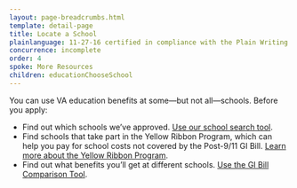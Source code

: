 ```yaml
---
layout: page-breadcrumbs.html
template: detail-page
title: Locate a School
plainlanguage: 11-27-16 certified in compliance with the Plain Writing Act
concurrence: incomplete
order: 4
spoke: More Resources
children: educationChooseSchool
---
```


<div class="va-introtext">

You can use VA education benefits at some—but not all—schools. Before you apply:

</div>

- Find out which schools we’ve approved. [Use our school search tool]( https://inquiry.vba.va.gov/weamspub/buildSearchInstitutionCriteria.do;jsessionid=qtMbSxQFpzyL7GpnQrtnNGv6G9CGQQvb2YqM9Cvw3vB2pv2lXhfJ!-1531379871).
- Find schools that take part in the Yellow Ribbon Program, which can help you pay for school costs not covered by the Post-9/11 GI Bill. [Learn more about the Yellow Ribbon Program](/education/about-gi-bill-benefits/post-9-11/yellow-ribbon-program/).
- Find out what benefits you’ll get at different schools. [Use the GI Bill Comparison Tool](/education/gi-bill-school-comparison-tool). 

